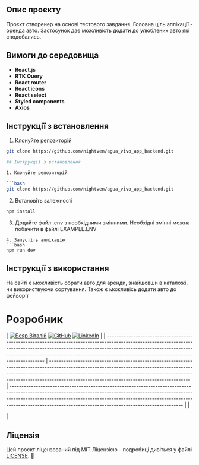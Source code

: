 ## Опис проєкту

Проєкт створенер на основі тестового завдання. Головна ціль аплікації - оренда авто. Застосунок дає можливість додати до улюблених авто які сподобались.

## Вимоги до середовища

- **React.js**
- **RTK Query**
- **React router**
- **React icons**
- **React select**
- **Styled components**
- **Axios**

## Інструкції з встановлення

1. Клонуйте репозиторій

````bash
git clone https://github.com/nightven/agua_vivo_app_backend.git

## Інструкції з встановлення

1. Клонуйте репозиторій

```bash
git clone https://github.com/nightven/agua_vivo_app_backend.git
````

2. Встановіть залежності

```bash
npm install
```

3. Додайте файл .env з необхідними змінними.
   Необхідні змінні можна побачити в файлі EXAMPLE.ENV

````
4. Запустіть аплікацію
```bash
npm run dev
````

## Інструкції з використання

На сайті є можливість обрати авто для аренди, знайшовши в каталожі, чи використвуючи сортування. Також є можливісь додати авто до фейворіт

# Розробник

| [![Беяр Віталій]([pablic/foto.jpg](https://media.licdn.com/media/AAYQAQSOAAgAAQAAAAAAAB-zrMZEDXI2T62PSuT6kpB6qg.png))](https://github.com/nightven) [![GitHub](https://www.vectorlogo.zone/logos/github/github-icon.svg)](https://github.com/nightven) [![LinkedIn](https://www.vectorlogo.zone/logos/linkedin/linkedin-icon.svg)](https://www.linkedin.com/in/vitaliybeyar/) | 
| ---------------------------------------------------------------------------------------------------------------------------------------------------------------------------------------------------------------------------------------------------------------------------------------------- | ----------------------------------------------------------------------------------------------------------------------------------------------------------------------------------------------------------------------------------------------------------------------------------------------------- | ------------------------------------------------------------------------------------------------------------------------------------------------------------------------------------------------------------------------------------------------------------------------------------------------------------------ |
                                                                                                                                                                                                                                                                      |

|

## Ліцензія

Цей проєкт ліцензований під MIT Ліцензією - подробиці дивіться у файлі [LICENSE](LICENSE). 📄
